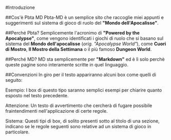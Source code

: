 #Introduzione

##Cos'è Pbta MD
Pbta-MD è un semplice sito che raccoglie miei appunti e suggerimenti sul sistema di gioco di ruolo del **"Mondo dell'Apocalisse"**.

##Perché Pbta?
Semplicemente l'acronimo di **"Powered by the Apocalypse"**, come vengono identificati i giochi di ruolo che si basano sul sistema del **Mondo dell'apocalisse** (_orig. "Apocalypse World"_), come **Cuori di Mostro**, **Il Mostro della Settimana** o il più famoso **Dungeon World**.

##Perché MD?
MD sta semplicemente per **"Markdown"** ed è lì solo perchè queste pagine sono interamente scritte in quel linguaggio.

##Convenzioni
In giro per il testo appariranno alcuni box come quelli di seguito:

Esempio: I box di questo tipo saranno semplici esempi per chiarire quanto esposto nel testo precedente.

Attenzione: Un testo di avvertimento che cercherà di fugare possibile fraintendimenti nell'applicazione di certe regole.

Sistema: Questi tipi di box, di solito presenti sotto al titolo di una sezione, indicano se le regole seguenti sono relative ad un sistema di gioco in particolare.
